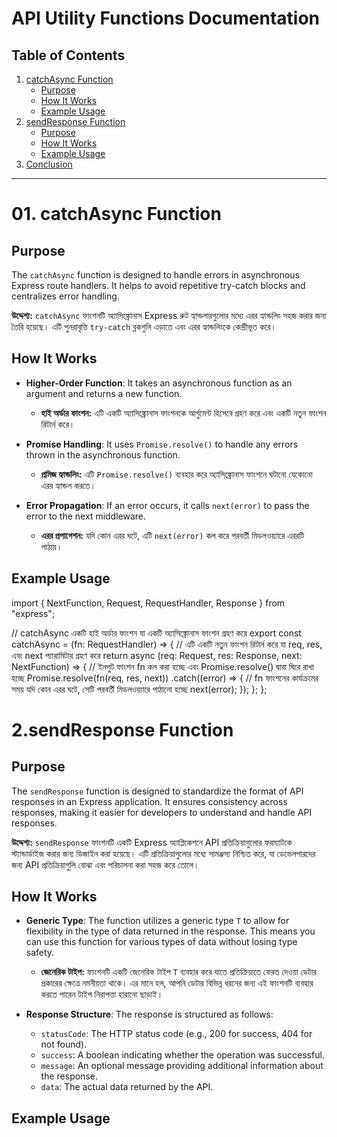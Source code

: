 # API Utility Functions Documentation

## Table of Contents
1. [catchAsync Function](#01catchasync-function)
   - [Purpose](#purpose)
   - [How It Works](#how-it-works)
   - [Example Usage](#example-usage)
2. [sendResponse Function](#02sendresponse-function)
   - [Purpose](#purpose-1)
   - [How It Works](#how-it-works-1)
   - [Example Usage](#example-usage-1)
3. [Conclusion](#conclusion)

---

# 01. catchAsync Function

## Purpose
The `catchAsync` function is designed to handle errors in asynchronous Express route handlers. It helps to avoid repetitive try-catch blocks and centralizes error handling.

**উদ্দেশ্য:** `catchAsync` ফাংশনটি অ্যাসিঙ্ক্রোনাস Express রুট হ্যান্ডলারগুলোর মধ্যে এরর হ্যান্ডলিং সহজ করার জন্য তৈরি হয়েছে। এটি পুনরাবৃত্তি `try-catch` ব্লকগুলি এড়াতে এবং এরর হ্যান্ডলিংকে কেন্দ্রীভূত করে।

## How It Works
- **Higher-Order Function**: It takes an asynchronous function as an argument and returns a new function.
  - **হাই অর্ডার ফাংশন:** এটি একটি অ্যাসিঙ্ক্রোনাস ফাংশনকে আর্গুমেন্ট হিসেবে গ্রহণ করে এবং একটি নতুন ফাংশন রিটার্ন করে।

- **Promise Handling**: It uses `Promise.resolve()` to handle any errors thrown in the asynchronous function.
  - **প্রমিজ হ্যান্ডলিং:** এটি `Promise.resolve()` ব্যবহার করে অ্যাসিঙ্ক্রোনাস ফাংশনে ঘটানো যেকোনো এরর হ্যান্ডল করতে।

- **Error Propagation**: If an error occurs, it calls `next(error)` to pass the error to the next middleware.
  - **এরর প্রপাগেশন:** যদি কোন এরর ঘটে, এটি `next(error)` কল করে পরবর্তী মিডলওয়্যারে এররটি পাঠায়।

## Example Usage

import { NextFunction, Request, RequestHandler, Response } from "express";

// catchAsync একটি হাই অর্ডার ফাংশন যা একটি অ্যাসিঙ্ক্রোনাস ফাংশন গ্রহণ করে
export const catchAsync = (fn: RequestHandler) => {
  // এটি একটি নতুন ফাংশন রিটার্ন করে যা req, res, এবং next প্যারামিটার গ্রহণ করে
  return async (req: Request, res: Response, next: NextFunction) => {
    // ইনপুট ফাংশন fn কল করা হচ্ছে এবং Promise.resolve() দ্বারা ঘিরে রাখা হচ্ছে
    Promise.resolve(fn(req, res, next))
      .catch((error) => {
        // fn ফাংশনের কার্যক্রমের সময় যদি কোন এরর ঘটে, সেটি পরবর্তী মিডলওয়্যারে পাঠানো হচ্ছে
        next(error);
      });
  };
};



# 2.sendResponse Function

## Purpose
The `sendResponse` function is designed to standardize the format of API responses in an Express application. It ensures consistency across responses, making it easier for developers to understand and handle API responses.

**উদ্দেশ্য:** `sendResponse` ফাংশনটি একটি Express অ্যাপ্লিকেশনে API প্রতিক্রিয়াগুলোর ফরম্যাটকে স্ট্যান্ডার্ডাইজ করার জন্য ডিজাইন করা হয়েছে। এটি প্রতিক্রিয়াগুলোর মধ্যে সামঞ্জস্য নিশ্চিত করে, যা ডেভেলপারদের জন্য API প্রতিক্রিয়াগুলি বোঝা এবং পরিচালনা করা সহজ করে তোলে।

## How It Works
- **Generic Type**: The function utilizes a generic type `T` to allow for flexibility in the type of data returned in the response. This means you can use this function for various types of data without losing type safety.
  - **জেনেরিক টাইপ:** ফাংশনটি একটি জেনেরিক টাইপ `T` ব্যবহার করে যাতে প্রতিক্রিয়াতে ফেরত দেওয়া ডেটার প্রকারের ক্ষেত্রে নমনীয়তা থাকে। এর মানে হল, আপনি ডেটার বিভিন্ন ধরনের জন্য এই ফাংশনটি ব্যবহার করতে পারেন টাইপ নিরাপত্তা হারানো ছাড়াই।

- **Response Structure**: The response is structured as follows:
  - `statusCode`: The HTTP status code (e.g., 200 for success, 404 for not found).
  - `success`: A boolean indicating whether the operation was successful.
  - `message`: An optional message providing additional information about the response.
  - `data`: The actual data returned by the API.

## Example Usage
```typescript


